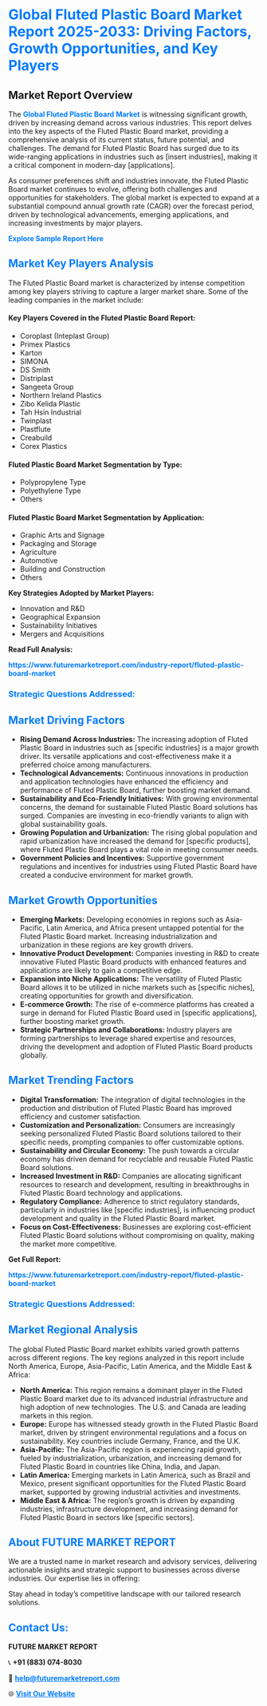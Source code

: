 <h1 style="color: #007BFF;">Global Fluted Plastic Board Market Report 2025-2033: Driving Factors, Growth Opportunities, and Key Players</h1>

<section id="overview">
<h2>Market Report Overview</h2>
<p>The <a href="https://www.futuremarketreport.com/industry-report/fluted-plastic-board-market" style="color: #007BFF; text-decoration: none;"><strong>Global Fluted Plastic Board Market</strong></a> is witnessing significant growth, driven by increasing demand across various industries. This report delves into the key aspects of the Fluted Plastic Board market, providing a comprehensive analysis of its current status, future potential, and challenges. The demand for Fluted Plastic Board has surged due to its wide-ranging applications in industries such as [insert industries], making it a critical component in modern-day [applications].</p>
<p>As consumer preferences shift and industries innovate, the Fluted Plastic Board market continues to evolve, offering both challenges and opportunities for stakeholders. The global market is expected to expand at a substantial compound annual growth rate (CAGR) over the forecast period, driven by technological advancements, emerging applications, and increasing investments by major players.</p>
</section>

<section id="overview">
<p><a href="https://www.futuremarketreport.com/request-sample/reportId=28407" style="color: #007BFF; text-decoration: none;"><strong>Explore Sample Report Here</strong></a></p>
</section>

<section id="key-players">
<h2 style="color: #007BFF;">Market Key Players Analysis</h2>
<p>The Fluted Plastic Board market is characterized by intense competition among key players striving to capture a larger market share. Some of the leading companies in the market include:</p>
<h4>Key Players Covered in the Fluted Plastic Board Report:</h4>
<ul><li>Coroplast (Inteplast Group)</li><li>Primex Plastics</li><li>Karton</li><li>SIMONA</li><li>DS Smith</li><li>Distriplast</li><li>Sangeeta Group</li><li>Northern Ireland Plastics</li><li>Zibo Kelida Plastic</li><li>Tah Hsin Industrial</li><li>Twinplast</li><li>Plastflute</li><li>Creabuild</li><li>Corex Plastics</li></ul>
<h4>Fluted Plastic Board Market Segmentation by Type:</h4>
<ul><li>Polypropylene Type</li><li>Polyethylene Type</li><li>Others</li></ul>

<h4>Fluted Plastic Board Market Segmentation by Application:</h4>
<ul><li>Graphic Arts and Signage</li><li>Packaging and Storage</li><li>Agriculture</li><li>Automotive</li><li>Building and Construction</li><li>Others</li></ul>
<p><strong>Key Strategies Adopted by Market Players:</strong></p>
<ul>
<li>Innovation and R&D</li>
<li>Geographical Expansion</li>
<li>Sustainability Initiatives</li>
<li>Mergers and Acquisitions</li>
</ul>
</section>

<section>
<p><strong>Read Full Analysis: </strong></p><a href="https://www.futuremarketreport.com/industry-report/fluted-plastic-board-market" style="color: #007BFF; text-decoration: none;"><strong>https://www.futuremarketreport.com/industry-report/fluted-plastic-board-market</strong></a>
<h3 style="color: #007BFF;">Strategic Questions Addressed:</h3>
</section>

<section id="driving-factors">
<h2 style="color: #007BFF;">Market Driving Factors</h2>
<ul>
<li><strong>Rising Demand Across Industries:</strong> The increasing adoption of Fluted Plastic Board in industries such as [specific industries] is a major growth driver. Its versatile applications and cost-effectiveness make it a preferred choice among manufacturers.</li>
<li><strong>Technological Advancements:</strong> Continuous innovations in production and application technologies have enhanced the efficiency and performance of Fluted Plastic Board, further boosting market demand.</li>
<li><strong>Sustainability and Eco-Friendly Initiatives:</strong> With growing environmental concerns, the demand for sustainable Fluted Plastic Board solutions has surged. Companies are investing in eco-friendly variants to align with global sustainability goals.</li>
<li><strong>Growing Population and Urbanization:</strong> The rising global population and rapid urbanization have increased the demand for [specific products], where Fluted Plastic Board plays a vital role in meeting consumer needs.</li>
<li><strong>Government Policies and Incentives:</strong> Supportive government regulations and incentives for industries using Fluted Plastic Board have created a conducive environment for market growth.</li>
</ul>
</section>

<section id="growth-opportunities">
<h2 style="color: #007BFF;">Market Growth Opportunities</h2>
<ul>
<li><strong>Emerging Markets:</strong> Developing economies in regions such as Asia-Pacific, Latin America, and Africa present untapped potential for the Fluted Plastic Board market. Increasing industrialization and urbanization in these regions are key growth drivers.</li>
<li><strong>Innovative Product Development:</strong> Companies investing in R&D to create innovative Fluted Plastic Board products with enhanced features and applications are likely to gain a competitive edge.</li>
<li><strong>Expansion into Niche Applications:</strong> The versatility of Fluted Plastic Board allows it to be utilized in niche markets such as [specific niches], creating opportunities for growth and diversification.</li>
<li><strong>E-commerce Growth:</strong> The rise of e-commerce platforms has created a surge in demand for Fluted Plastic Board used in [specific applications], further boosting market growth.</li>
<li><strong>Strategic Partnerships and Collaborations:</strong> Industry players are forming partnerships to leverage shared expertise and resources, driving the development and adoption of Fluted Plastic Board products globally.</li>
</ul>
</section>

<section id="trending-factors">
<h2 style="color: #007BFF;">Market Trending Factors</h2>
<ul>
<li><strong>Digital Transformation:</strong> The integration of digital technologies in the production and distribution of Fluted Plastic Board has improved efficiency and customer satisfaction.</li>
<li><strong>Customization and Personalization:</strong> Consumers are increasingly seeking personalized Fluted Plastic Board solutions tailored to their specific needs, prompting companies to offer customizable options.</li>
<li><strong>Sustainability and Circular Economy:</strong> The push towards a circular economy has driven demand for recyclable and reusable Fluted Plastic Board solutions.</li>
<li><strong>Increased Investment in R&D:</strong> Companies are allocating significant resources to research and development, resulting in breakthroughs in Fluted Plastic Board technology and applications.</li>
<li><strong>Regulatory Compliance:</strong> Adherence to strict regulatory standards, particularly in industries like [specific industries], is influencing product development and quality in the Fluted Plastic Board market.</li>
<li><strong>Focus on Cost-Effectiveness:</strong> Businesses are exploring cost-efficient Fluted Plastic Board solutions without compromising on quality, making the market more competitive.</li>
</ul>
</section>

<section>
<p><strong>Get Full Report: </strong></p><a href="https://www.futuremarketreport.com/industry-report/fluted-plastic-board-market" style="color: #007BFF; text-decoration: none;"><strong>https://www.futuremarketreport.com/industry-report/fluted-plastic-board-market</strong></a>
<h3 style="color: #007BFF;">Strategic Questions Addressed:</h3>
</section>


<section id="regional-analysis">
<h2 style="color: #007BFF;">Market Regional Analysis</h2>
<p>The global Fluted Plastic Board market exhibits varied growth patterns across different regions. The key regions analyzed in this report include North America, Europe, Asia-Pacific, Latin America, and the Middle East & Africa:</p>
<ul>
<li><strong>North America:</strong> This region remains a dominant player in the Fluted Plastic Board market due to its advanced industrial infrastructure and high adoption of new technologies. The U.S. and Canada are leading markets in this region.</li>
<li><strong>Europe:</strong> Europe has witnessed steady growth in the Fluted Plastic Board market, driven by stringent environmental regulations and a focus on sustainability. Key countries include Germany, France, and the U.K.</li>
<li><strong>Asia-Pacific:</strong> The Asia-Pacific region is experiencing rapid growth, fueled by industrialization, urbanization, and increasing demand for Fluted Plastic Board in countries like China, India, and Japan.</li>
<li><strong>Latin America:</strong> Emerging markets in Latin America, such as Brazil and Mexico, present significant opportunities for the Fluted Plastic Board market, supported by growing industrial activities and investments.</li>
<li><strong>Middle East & Africa:</strong> The region’s growth is driven by expanding industries, infrastructure development, and increasing demand for Fluted Plastic Board in sectors like [specific sectors].</li>
</ul>
</section>

<footer>
<h2 style="color: #007BFF;">About FUTURE MARKET REPORT</h2>
<p>We are a trusted name in market research and advisory services, delivering actionable insights and strategic support to businesses across diverse industries. Our expertise lies in offering:</p>

<p>Stay ahead in today’s competitive landscape with our tailored research solutions.</p>

<h2 style="color: #007BFF;">Contact Us:</h2>
<p><strong>FUTURE MARKET REPORT</strong></p>
<p>📞 <strong>+91 (883) 074-8030</strong></p>
<p>📧 <strong><a href="mailto:help@futuremarketreport.com" style="color: #007BFF;">help@futuremarketreport.com</a></strong></p>
<p>🌐 <strong><a href="https://www.futuremarketreport.com/" style="color: #007BFF;">Visit Our Website</a></strong></p>
</footer>